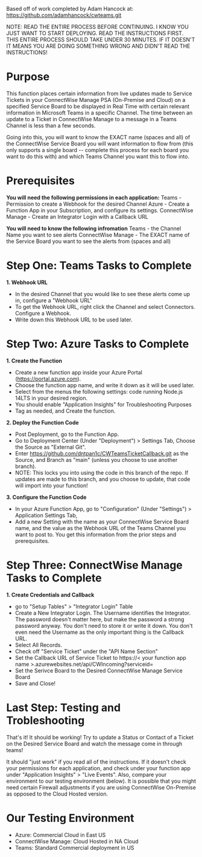 Based off of work completed by Adam Hancock at: https://github.com/adamhancock/cwteams.git

NOTE: READ THE ENTIRE PROCESS BEFORE CONTINUING. I KNOW YOU JUST WANT TO START DEPLOYING. READ THE INSTRUCTIONS FIRST. THIS ENTIRE PROCESS SHOULD TAKE UNDER 30 MINUTES. IF IT DOESN'T IT MEANS YOU ARE DOING SOMETHING WRONG AND DIDN'T READ THE INSTRUCTIONS!

# Purpose

This function places certain information from live updates made to Service Tickets in your ConnectWise Manage PSA (On-Premise and Cloud) on a specified Service Board to be displayed in Real Time with certain relevant information in Microsoft Teams in a specific Channel. The time between an update to a Ticket in ConnectWise Manage to a message in a Teams Channel is less than a few seconds. 

Going into this, you will want to know the EXACT name (spaces and all) of the ConnectWise Service Board you will want information to flow from (this only supports a single board -- complete this process for each board you want to do this with) and which Teams Channel you want this to flow into. 

# Prerequisites

**You will need the following permissions in each application:** 
Teams - Permission to create a Webhook for the desired Channel
Azure - Create a Function App in your Subscription, and configure its settings. 
ConnectWise Manage - Create an Integrator Login with a Callback URL

**You will need to know the following infromation**
Teams - the Channel Name you want to see alerts
ConnectWise Manage - The EXACT name of the Service Board you want to see the alerts from (spaces and all)

# Step One: Teams Tasks to Complete

**1. Webhook URL**
- In the desired Channel that you would like to see these alerts come up in, configure a "Webhook URL"
- To get the Webhook URL, right click the Channel and select Connectors. Configure a Webhook.
- Write down this Webhook URL to be used later. 

# Step Two: Azure Tasks to Complete

**1. Create the Function**
- Create a new function app inside your Azure Portal (https://portal.azure.com).
- Choose the function app name, and write it down as it will be used later. 
- Select from the menus the following settings: code running Node.js 14LTS in your desired region. 
- You should enable "Application Insights" for Troubleshooting Purposes
- Tag as needed, and Create the function. 

**2. Deploy the Function Code**
- Post Deployment, go to the Function App. 
- Go to Deployment Center (Under "Deployment") > Settings Tab, Choose the Source as "External Git". 
- Enter https://github.com/dntpan1c/CWTeamsTicketCallback.git as the Source, and Branch as "main" (unless you choose to use another branch). 
- NOTE: This locks you into using the code in this branch of the repo. If updates are made to this branch, and you choose to update, that code will import into your function!

**3. Configure the Function Code**
- In your Azure Function App, go to "Configuration" (Under "Settings") > Application Settings Tab, 
- Add a new Setting with the name as your ConnectWise Service Board name, and the value as the Webhook URL of the Teams Channel you want to post to. You get this information from the prior steps and prerequisites. 


# Step Three: ConnectWise Manage Tasks to Complete

**1. Create Credentials and Callback**
- go to "Setup Tables" > "Integrator Login" Table
- Create a New Integrator Login. The Username identifies the Integrator. The password doesn't matter here, but make the password a strong password anyway. You don't need to store it or write it down. You don't even need the Username as the only important thing is the Callback URL. 
- Select All Records. 
- Check off "Service Ticket" under the "API Name Section"
- Set the Callback URL of Service Ticket to https://< your function app name >.azurewebsites.net/api/CWIncoming?serviceid=
- Set the Serivce Board to the Desired ConnectWise Manage Service Board
- Save and Close!

# Last Step: Testing and Trobleshooting

That's it! It should be working! Try to update a Status or Contact of a Ticket on the Desired Service Board and watch the message come in through teams!

It should "just work" if you read all of the instructions. If it doesn't check your permissions for each application, and check under your function app under "Application Insights" > "Live Events". Also, compare your environment to our testing environment (below). It is possible that you might need certain Firewall adjustments if you are using ConnectWise On-Premise as opposed to the Cloud Hosted version. 

# Our Testing Environment 
- Azure: Commercial Cloud in East US
- ConnectWise Manage: Cloud Hosted in NA Cloud
- Teams: Standard Commercial deployment in US
